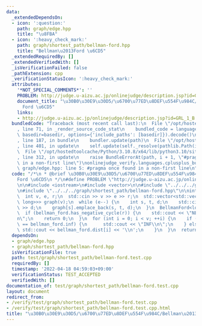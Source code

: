 ```yaml
---
data:
  _extendedDependsOn:
  - icon: ':question:'
    path: graph/edge.hpp
    title: "\u8FBA"
  - icon: ':heavy_check_mark:'
    path: graph/shortest_path/bellman-ford.hpp
    title: "Bellman\u2013Ford \u6CD5"
  _extendedRequiredBy: []
  _extendedVerifiedWith: []
  _isVerificationFailed: false
  _pathExtension: cpp
  _verificationStatusIcon: ':heavy_check_mark:'
  attributes:
    '*NOT_SPECIAL_COMMENTS*': ''
    PROBLEM: http://judge.u-aizu.ac.jp/onlinejudge/description.jsp?id=GRL_1_B
    document_title: "\u30B0\u30E9\u30D5/\u6700\u77ED\u8DEF\u554F\u984C/Bellman\u2013\
      Ford \u6CD5"
    links:
    - http://judge.u-aizu.ac.jp/onlinejudge/description.jsp?id=GRL_1_B
  bundledCode: "Traceback (most recent call last):\n  File \"/opt/hostedtoolcache/Python/3.10.8/x64/lib/python3.10/site-packages/onlinejudge_verify/documentation/build.py\"\
    , line 71, in _render_source_code_stat\n    bundled_code = language.bundle(stat.path,\
    \ basedir=basedir, options={'include_paths': [basedir]}).decode()\n  File \"/opt/hostedtoolcache/Python/3.10.8/x64/lib/python3.10/site-packages/onlinejudge_verify/languages/cplusplus.py\"\
    , line 187, in bundle\n    bundler.update(path)\n  File \"/opt/hostedtoolcache/Python/3.10.8/x64/lib/python3.10/site-packages/onlinejudge_verify/languages/cplusplus_bundle.py\"\
    , line 401, in update\n    self.update(self._resolve(pathlib.Path(included), included_from=path))\n\
    \  File \"/opt/hostedtoolcache/Python/3.10.8/x64/lib/python3.10/site-packages/onlinejudge_verify/languages/cplusplus_bundle.py\"\
    , line 312, in update\n    raise BundleErrorAt(path, i + 1, \"#pragma once found\
    \ in a non-first line\")\nonlinejudge_verify.languages.cplusplus_bundle.BundleErrorAt:\
    \ graph/edge.hpp: line 5: #pragma once found in a non-first line\n"
  code: "/*\n * @brief \u30B0\u30E9\u30D5/\u6700\u77ED\u8DEF\u554F\u984C/Bellman\u2013\
    Ford \u6CD5\n */\n#define PROBLEM \"http://judge.u-aizu.ac.jp/onlinejudge/description.jsp?id=GRL_1_B\"\
    \n\n#include <iostream>\n#include <vector>\n\n#include \"../../../graph/edge.hpp\"\
    \n#include \"../../../graph/shortest_path/bellman-ford.hpp\"\n\nint main() {\n\
    \  int v, e, r;\n  std::cin >> v >> e >> r;\n  std::vector<std::vector<Edge<long\
    \ long>>> graph(v);\n  while (e--) {\n    int s, t, d;\n    std::cin >> s >> t\
    \ >> d;\n    graph[s].emplace_back(s, t, d);\n  }\n  BellmanFord<long long> bellman_ford(graph);\n\
    \  if (bellman_ford.has_negative_cycle(r)) {\n    std::cout << \"NEGATIVE CYCLE\\\
    n\";\n    return 0;\n  }\n  for (int i = 0; i < v; ++i) {\n    if (bellman_ford.dist[i]\
    \ == bellman_ford.inf) {\n      std::cout << \"INF\\n\";\n    } else {\n     \
    \ std::cout << bellman_ford.dist[i] << '\\n';\n    }\n  }\n  return 0;\n}\n"
  dependsOn:
  - graph/edge.hpp
  - graph/shortest_path/bellman-ford.hpp
  isVerificationFile: true
  path: test/graph/shortest_path/bellman-ford.test.cpp
  requiredBy: []
  timestamp: '2022-04-18 04:59:03+09:00'
  verificationStatus: TEST_ACCEPTED
  verifiedWith: []
documentation_of: test/graph/shortest_path/bellman-ford.test.cpp
layout: document
redirect_from:
- /verify/test/graph/shortest_path/bellman-ford.test.cpp
- /verify/test/graph/shortest_path/bellman-ford.test.cpp.html
title: "\u30B0\u30E9\u30D5/\u6700\u77ED\u8DEF\u554F\u984C/Bellman\u2013Ford \u6CD5"
---
```

